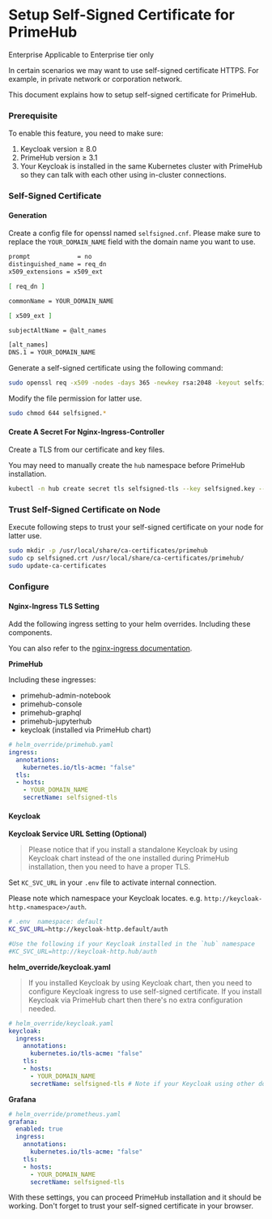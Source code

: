 # Setup Self-Signed Certificate for PrimeHub

Enterprise Applicable to Enterprise tier only

In certain scenarios we may want to use self-signed certificate HTTPS. For example, in private network or corporation network.

This document explains how to setup self-signed certificate for PrimeHub.

### Prerequisite

To enable this feature, you need to make sure:

1. Keycloak version ≥ 8.0
2. PrimeHub version ≥ 3.1
3. Your Keycloak is installed in the same Kubernetes cluster with PrimeHub so they can talk with each other using in-cluster connections.

### Self-Signed Certificate

#### Generation

Create a config file for openssl named `selfsigned.cnf`. Please make sure to replace the `YOUR_DOMAIN_NAME` field with the domain name you want to use.

```bash
prompt             = no
distinguished_name = req_dn
x509_extensions = x509_ext

[ req_dn ]

commonName = YOUR_DOMAIN_NAME

[ x509_ext ]

subjectAltName = @alt_names

[alt_names]
DNS.1 = YOUR_DOMAIN_NAME
```

Generate a self-signed certificate using the following command:

```bash
sudo openssl req -x509 -nodes -days 365 -newkey rsa:2048 -keyout selfsigned.key -out selfsigned.crt -config selfsigned.cnf
```

Modify the file permission for latter use.

```bash
sudo chmod 644 selfsigned.*
```

#### Create A Secret For Nginx-Ingress-Controller

Create a TLS from our certificate and key files.

You may need to manually create the `hub` namespace before PrimeHub installation.

```bash
kubectl -n hub create secret tls selfsigned-tls --key selfsigned.key --cert selfsigned.crt
```

### Trust Self-Signed Certificate on Node

Execute following steps to trust your self-signed certificate on your node for latter use.

```bash
sudo mkdir -p /usr/local/share/ca-certificates/primehub
sudo cp selfsigned.crt /usr/local/share/ca-certificates/primehub/
sudo update-ca-certificates
```

### Configure

#### Nginx-Ingress TLS Setting

Add the following ingress setting to your helm overrides. Including these components.

You can also refer to the [nginx-ingress documentation](https://kubernetes.github.io/ingress-nginx/user-guide/tls/).

**PrimeHub**

Including these ingresses:

* primehub-admin-notebook
* primehub-console
* primehub-graphql
* primehub-jupyterhub
* keycloak (installed via PrimeHub chart)

```yaml
# helm_override/primehub.yaml
ingress:
  annotations:
    kubernetes.io/tls-acme: "false"
  tls:
  - hosts:
    - YOUR_DOMAIN_NAME
    secretName: selfsigned-tls
```

#### Keycloak

**Keycloak Service URL Setting (Optional)**

> Please notice that if you install a standalone Keycloak by using Keycloak chart instead of the one installed during PrimeHub installation, then you need to have a proper TLS.

Set `KC_SVC_URL` in your `.env` file to activate internal connection.

Please note which namespace your Keycloak locates. e.g. `http://keycloak-http.<namespace>/auth`.

```bash
# .env  namespace: default
KC_SVC_URL=http://keycloak-http.default/auth

#Use the following if your Keycloak installed in the `hub` namespace
#KC_SVC_URL=http://keycloak-http.hub/auth
```

**helm\_override/keycloak.yaml**

> If you installed Keycloak by using Keycloak chart, then you need to configure Keycloak ingress to use self-signed certificate. If you install Keycloak via PrimeHub chart then there's no extra configuration needed.

```yaml
# helm_override/keycloak.yaml
keycloak:
  ingress:
    annotations:
      kubernetes.io/tls-acme: "false"
    tls:
    - hosts:
      - YOUR_DOMAIN_NAME
      secretName: selfsigned-tls # Note if your Keycloak using other domain & tls
```

**Grafana**

```yaml
# helm_override/prometheus.yaml
grafana:
  enabled: true
  ingress:
    annotations:
      kubernetes.io/tls-acme: "false"
    tls:
    - hosts:
      - YOUR_DOMAIN_NAME
      secretName: selfsigned-tls
```

With these settings, you can proceed PrimeHub installation and it should be working. Don't forget to trust your self-signed certificate in your browser.
